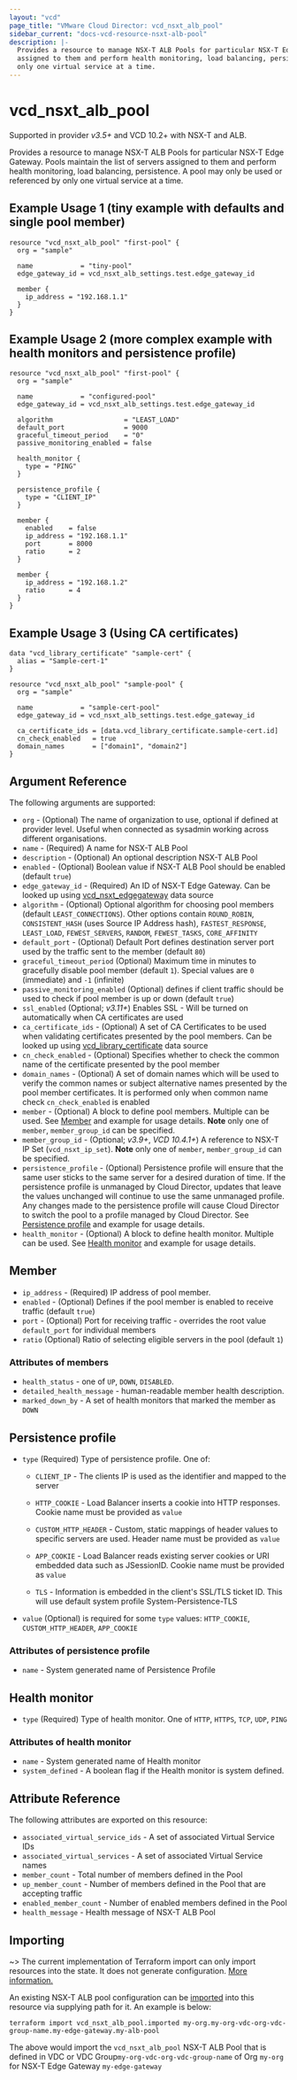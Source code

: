 ```yaml
---
layout: "vcd"
page_title: "VMware Cloud Director: vcd_nsxt_alb_pool"
sidebar_current: "docs-vcd-resource-nsxt-alb-pool"
description: |-
  Provides a resource to manage NSX-T ALB Pools for particular NSX-T Edge Gateway. Pools maintain the list of servers
  assigned to them and perform health monitoring, load balancing, persistence. A pool may only be used or referenced by
  only one virtual service at a time.
---
```


# vcd\_nsxt\_alb\_pool

Supported in provider *v3.5+* and VCD 10.2+ with NSX-T and ALB.

Provides a resource to manage NSX-T ALB Pools for particular NSX-T Edge Gateway. Pools maintain the list of servers
assigned to them and perform health monitoring, load balancing, persistence. A pool may only be used or referenced by
only one virtual service at a time.

## Example Usage 1 (tiny example with defaults and single pool member)

```hcl
resource "vcd_nsxt_alb_pool" "first-pool" {
  org = "sample"

  name            = "tiny-pool"
  edge_gateway_id = vcd_nsxt_alb_settings.test.edge_gateway_id

  member {
    ip_address = "192.168.1.1"
  }
}
```

## Example Usage 2 (more complex example with health monitors and persistence profile)

```hcl
resource "vcd_nsxt_alb_pool" "first-pool" {
  org = "sample"

  name            = "configured-pool"
  edge_gateway_id = vcd_nsxt_alb_settings.test.edge_gateway_id

  algorithm                  = "LEAST_LOAD"
  default_port               = 9000
  graceful_timeout_period    = "0"
  passive_monitoring_enabled = false

  health_monitor {
    type = "PING"
  }

  persistence_profile {
    type = "CLIENT_IP"
  }

  member {
    enabled    = false
    ip_address = "192.168.1.1"
    port       = 8000
    ratio      = 2
  }

  member {
    ip_address = "192.168.1.2"
    ratio      = 4
  }
}
```

## Example Usage 3 (Using CA certificates)

```hcl
data "vcd_library_certificate" "sample-cert" {
  alias = "Sample-cert-1"
}

resource "vcd_nsxt_alb_pool" "sample-pool" {
  org = "sample"

  name            = "sample-cert-pool"
  edge_gateway_id = vcd_nsxt_alb_settings.test.edge_gateway_id

  ca_certificate_ids = [data.vcd_library_certificate.sample-cert.id]
  cn_check_enabled   = true
  domain_names       = ["domain1", "domain2"]
}
```

## Argument Reference

The following arguments are supported:

* `org` - (Optional) The name of organization to use, optional if defined at provider level. Useful
  when connected as sysadmin working across different organisations.
* `name` - (Required) A name for NSX-T ALB Pool
* `description` - (Optional) An optional description NSX-T ALB Pool
* `enabled` - (Optional) Boolean value if NSX-T ALB Pool should be enabled (default `true`)
* `edge_gateway_id` - (Required) An ID of NSX-T Edge Gateway. Can be looked up using
  [vcd_nsxt_edgegateway](/providers/vmware/vcd/latest/docs/data-sources/nsxt_edgegateway) data source
* `algorithm` - (Optional) Optional algorithm for choosing pool members (default `LEAST_CONNECTIONS`). Other options
  contain `ROUND_ROBIN`, `CONSISTENT_HASH` (uses Source IP Address hash), `FASTEST_RESPONSE`, `LEAST_LOAD`,
  `FEWEST_SERVERS`, `RANDOM`, `FEWEST_TASKS`, `CORE_AFFINITY`
* `default_port` - (Optional) Default Port defines destination server port used by the traffic sent to the member
  (default `80`)
* `graceful_timeout_period` (Optional) Maximum time in minutes to gracefully disable pool member (default `1`). Special
  values are `0` (immediate) and `-1` (infinite)
* `passive_monitoring_enabled` (Optional) defines if client traffic should be used to check if pool member is up or down
  (default `true`)
* `ssl_enabled` (Optional; *v3.11+*) Enables SSL - Will be turned on automatically when CA certificates are used
* `ca_certificate_ids` - (Optional) A set of CA Certificates to be used when validating certificates presented by the
  pool members. Can be looked up using
  [vcd_library_certificate](/providers/vmware/vcd/latest/docs/data-sources/library_certificate) data source
* `cn_check_enabled` - (Optional) Specifies whether to check the common name of the certificate presented by the pool
  member
* `domain_names` - (Optional) A set of domain names which will be used to verify the common names or subject alternative
  names presented by the pool member certificates. It is performed only when common name check `cn_check_enabled` is
  enabled
* `member` - (Optional) A block to define pool members. Multiple can be used. See
  [Member](#member-block) and example for usage details. **Note** only one of `member`,
  `member_group_id` can be specified.
* `member_group_id` - (Optional; *v3.9+*, *VCD 10.4.1+*) A reference to NSX-T IP Set (`vcd_nsxt_ip_set`).
  **Note** only one of `member`, `member_group_id` can be specified.
* `persistence_profile` - (Optional) Persistence profile will ensure that the same user sticks to the same server for a
  desired duration of time. If the persistence profile is unmanaged by Cloud Director, updates that leave the values
  unchanged will continue to use the same unmanaged profile. Any changes made to the persistence profile will cause
  Cloud Director to switch the pool to a profile managed by Cloud Director. See [Persistence
  profile](#persistence-profile-block) and example for usage details.
* `health_monitor` - (Optional) A block to define health monitor. Multiple can be used. See [Health
  monitor](#health-monitor-block) and example for usage details.

<a id="member-block"></a>
## Member

* `ip_address` - (Required) IP address of pool member. 
* `enabled` - (Optional) Defines if the pool member is enabled to receive traffic (default `true`)
* `port` - (Optional) Port for receiving traffic - overrides the root value `default_port` for individual members
* `ratio` (Optional) Ratio of selecting eligible servers in the pool (default `1`)

### Attributes of members

* `health_status` - one of `UP`, `DOWN`, `DISABLED`.
* `detailed_health_message` - human-readable member health description. 
* `marked_down_by` - A set of health monitors that marked the member as `DOWN` 

<a id="persistence-profile-block"></a>
## Persistence profile

* `type` (Required) Type of persistence profile. One of:

  * `CLIENT_IP` - The clients IP is used as the identifier and mapped to the server

  * `HTTP_COOKIE` - Load Balancer inserts a cookie into HTTP responses. Cookie name must be provided as `value`

  * `CUSTOM_HTTP_HEADER` - Custom, static mappings of header values to specific servers are used. Header name must be provided as `value`

  * `APP_COOKIE` - Load Balancer reads existing server cookies or URI embedded data such as JSessionID. Cookie name must be provided as `value`

  * `TLS` - Information is embedded in the client's SSL/TLS ticket ID. This will use default system profile System-Persistence-TLS

* `value` (Optional) is required for some `type` values: `HTTP_COOKIE`, `CUSTOM_HTTP_HEADER`, `APP_COOKIE`

### Attributes of persistence profile

* `name` - System generated name of Persistence Profile

<a id="health-monitor-block"></a>
## Health monitor

* `type` (Required) Type of health monitor. One of `HTTP`, `HTTPS`, `TCP`, `UDP`, `PING`

### Attributes of health monitor

* `name` - System generated name of Health monitor
* `system_defined` - A boolean flag if the Health monitor is system defined.

## Attribute Reference

The following attributes are exported on this resource:

* `associated_virtual_service_ids` - A set of associated Virtual Service IDs
* `associated_virtual_services` - A set of associated Virtual Service names
* `member_count` - Total number of members defined in the Pool
* `up_member_count` - Number of members defined in the Pool that are accepting traffic
* `enabled_member_count` - Number of enabled members defined in the Pool
* `health_message` - Health message of NSX-T ALB Pool 

## Importing

~> The current implementation of Terraform import can only import resources into the state.
It does not generate configuration. [More information.](https://www.terraform.io/docs/import/)

An existing NSX-T ALB pool configuration can be [imported][docs-import] into this resource
via supplying path for it. An example is below:

[docs-import]: https://www.terraform.io/docs/import/

```
terraform import vcd_nsxt_alb_pool.imported my-org.my-org-vdc-org-vdc-group-name.my-edge-gateway.my-alb-pool
```

The above would import the `vcd_nsxt_alb_pool` NSX-T ALB Pool that is defined in VDC or VDC
Group`my-org-vdc-org-vdc-group-name` of Org `my-org` for NSX-T Edge Gateway `my-edge-gateway`
